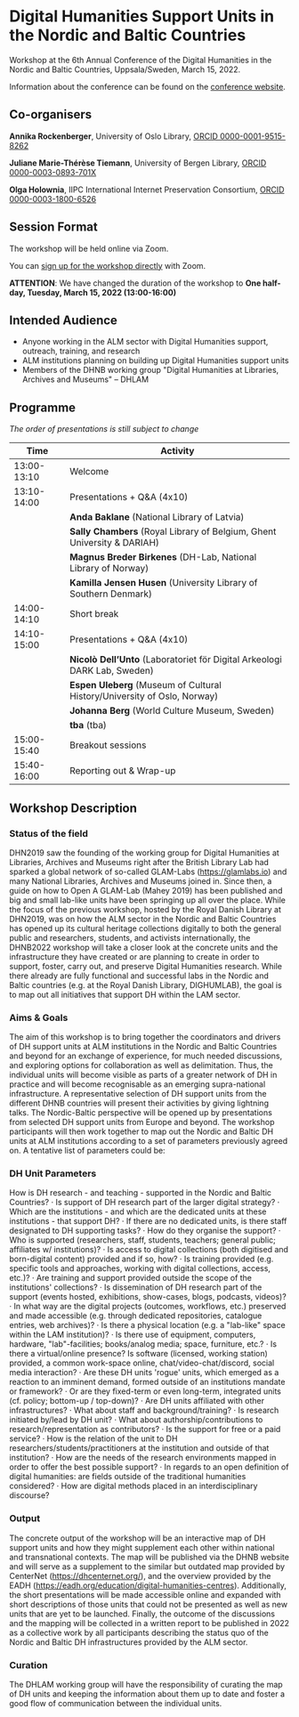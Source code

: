 # Digital Humanities Support Units in the Nordic and Baltic Countries

Workshop at the 6th Annual Conference of the Digital Humanities in the Nordic and Baltic Countries, Uppsala/Sweden, March 15, 2022.

Information about the conference can be found on the [conference website](http://dhnb.eu/conferences/dhnb2022/).


## Co-organisers

**Annika Rockenberger**, University of Oslo Library, [ORCID  0000-0001-9515-8262](https://orcid.org/0000-0001-9515-8262)

**Juliane Marie-Thérèse Tiemann**, University of Bergen Library, [ORCID 0000-0003-0893-701X](https://orcid.org/0000-0003-0893-701X)

**Olga Holownia**, IIPC International Internet Preservation Consortium, [ORCID 0000-0003-1800-6526](https://orcid.org/0000-0003-1800-6526)

## Session Format

The workshop will be held online via Zoom.

You can [sign up for the workshop directly](https://clirdlf.zoom.us/meeting/register/tZYrdOqppz0vHtyy7HdksHoLhO1vTol_gWJF) with Zoom.

**ATTENTION**: We have changed the duration of the workshop to **One half-day, Tuesday, March 15, 2022 (13:00-16:00)**

## Intended Audience

- Anyone working in the ALM sector with Digital Humanities support, outreach, training, and research
- ALM institutions planning on building up Digital Humanities support units
- Members of the DHNB working group "Digital Humanities at Libraries, Archives and Museums" – DHLAM

## Programme

*The order of presentations is still subject to change*

|Time|Activity|
|---|---|
|13:00-13:10|Welcome|
|13:10-14:00|Presentations + Q&A (4x10)|
||**Anda Baklane** (National Library of Latvia)|
||**Sally Chambers** (Royal Library of Belgium, Ghent University & DARIAH)|
||**Magnus Breder Birkenes** (DH-Lab, National Library of Norway)|
||**Kamilla Jensen Husen** (University Library of Southern Denmark)|
|14:00-14:10|Short break|
|14:10-15:00|Presentations + Q&A (4x10)|
||**Nicolò Dell’Unto** (Laboratoriet för Digital Arkeologi DARK Lab, Sweden)|
||**Espen Uleberg** (Museum of Cultural History/University of Oslo, Norway)|
||**Johanna Berg** (World Culture Museum, Sweden)|
||**tba** (tba)|
|15:00-15:40|Breakout sessions|
|15:40-16:00|Reporting out & Wrap-up|

<!-- ## Call for Participation

**Lightning talks (CfP)**

The workshop «Digital Humanities Support Units in the Nordic and Baltic Countries» will be held online via Zoom prior to the 6th annual conference of the Digital Humanities in the Nordic and Baltic Countries, on Monday, March 14th & Tuesday, March 15th, 13:00-16:00 CET. The workshop aims to connect DH support units at libraries, archives and museums in the Nordic and Baltic countries and the people affiliated with them for an exchange of experience, much needed discussion, and an exploration of options for collaboration.

Participants are encouraged to submit proposals for short presentations (lightning talks of up to 5mins) about their DH support units. The presentation should address one specific topic related to the workshop theme.

**Workshop themes / possible parameters to address**

* How is DH research supported through the DH support unit?
* Who is the target group for this support?
* How is the DH support unit organized? Where is it placed within an institution (cf. policy)?
* Does the DH support unit provide access to digital collections and if so, how?
* Does the DH support unit preserve digital projects and research data preserved? How are access and long-term storage handled?
* Does the DH support unit provide training and if so, is it also provided outside the scope of the institutions’ collections?
* Is dissemination of DH research part of the support?
* In regards to an open definition of ‘digital humanities’: are fields outside of what can be described as ‘the humanities’ considered, too?

**Proposal format**

Approximately 150 words, submitted to dhlam[at]dhnb.eu by Feb 11, 2022.

Acceptance of proposals is decided by the workshop organisers.

**Timeline**

Submission deadline: February 11, 2022

Notification of acceptance: February 14, 2022

**Contact**

dhlam[at]dhnb.eu
-->

## Workshop Description

### Status of the field

DHN2019 saw the founding of the working group for Digital Humanities at Libraries, Archives and Museums right after the British Library Lab had sparked a global network of so-called GLAM-Labs (https://glamlabs.io) and many National Libraries, Archives and Museums joined in. Since then, a guide on how to Open A GLAM-Lab (Mahey 2019) has been published and big and small lab-like units have been springing up all over the place. While the focus of the previous workshop, hosted by the Royal Danish Library at DHN2019, was on how the ALM sector in the Nordic and Baltic Countries has opened up its cultural heritage collections digitally to both the general public and researchers, students, and activists internationally, the DHNB2022 workshop will take a closer look at the concrete units and the infrastructure they have created or are planning to create in order to support, foster, carry out, and preserve Digital Humanities research. While there already are fully functional and successful labs in the Nordic and Baltic countries (e.g. at the Royal Danish Library, DIGHUMLAB), the goal is to map out all initiatives that support DH within the LAM sector.

### Aims & Goals

The aim of this workshop is to bring together the coordinators and drivers of DH support units at ALM institutions in the Nordic and Baltic Countries and beyond for an exchange of experience, for much needed discussions, and exploring options for collaboration as well as delimitation. Thus, the individual units will become visible as parts of a greater network of DH in practice and will become recognisable as an emerging supra-national infrastructure. A representative selection of DH support units from the different DHNB countries will present their activities by giving lightning talks. The Nordic-Baltic perspective will be opened up by presentations from selected DH support units from Europe and beyond. The workshop participants will then work together to map out the Nordic and Baltic DH units at ALM institutions according to a set of parameters previously agreed on. A tentative list of parameters could be:

### DH Unit Parameters

How is DH research - and teaching - supported in the Nordic and Baltic Countries? · Is support of DH research part of the larger digital strategy? · Which are the institutions - and which are the dedicated units at these institutions - that support DH? · If there are no dedicated units, is there staff designated to DH supporting tasks? · How do they organise the support? · Who is supported (researchers, staff, students, teachers; general public; affiliates w/ institutions)? · Is access to digital collections (both digitised and born-digital content) provided and if so, how? · Is training provided (e.g. specific tools and approaches, working with digital collections, access, etc.)? · Are training and support provided outside the scope of the institutions' collections? · Is dissemination of DH research part of the support (events hosted, exhibitions, show-cases, blogs, podcasts, videos)? · In what way are the digital projects (outcomes, workflows, etc.) preserved and made accessible (e.g. through dedicated repositories, catalogue entries, web archives)? · Is there a physical location (e.g. a "lab-like" space within the LAM institution)? · Is there use of equipment, computers, hardware, "lab"-facilities; books/analog media; space, furniture, etc.? · Is there a virtual/online presence? Is software (licensed, working station) provided, a common work-space online, chat/video-chat/discord, social media interaction? · Are these DH units 'rogue' units, which emerged as a reaction to an imminent demand, formed outside of an institutions mandate or framework? · Or are they fixed-term or even long-term, integrated units (cf. policy; bottom-up / top-down)? · Are DH units affiliated with other infrastructures? · What about staff and background/training? · Is research initiated by/lead by DH unit? · What about authorship/contributions to research/representation as contributors? · Is the support for free or a paid service? · How is the relation of the unit to DH researchers/students/practitioners at the institution and outside of that institution? · How are the needs of the research environments mapped in order to offer the best possible support? · In regards to an open definition of digital humanities: are fields outside of the traditional humanities considered? · How are digital methods placed in an interdisciplinary discourse?

### Output

The concrete output of the workshop will be an interactive map of DH support units and how they might supplement each other within national and transnational contexts. The map will be published via the DHNB website and will serve as a supplement to the similar but outdated map provided by CenterNet (https://dhcenternet.org/), and the overview provided by the EADH (https://eadh.org/education/digital-humanities-centres). Additionally, the short presentations will be made accessible online and expanded with short descriptions of those units that could not be presented as well as new units that are yet to be launched. Finally, the outcome of the discussions and the mapping will be collected in a written report to be published in 2022 as a collective work by all participants describing the status quo of the Nordic and Baltic DH infrastructures provided by the ALM sector.

### Curation

The DHLAM working group will have the responsibility of curating the map of DH units and keeping the information about them up to date and foster a good flow of communication between the individual units.
